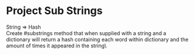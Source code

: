 # Project Sub Strings
String => Hash\
Create #substrings method that when supplied with a string and a dictionary will return a hash containing each word within dictionary and the amount of times it appeared in the string\

